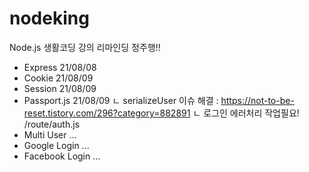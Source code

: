 # nodeking

Node.js 생활코딩 강의
리마인딩 정주행!!

- Express 21/08/08
- Cookie 21/08/09
- Session 21/08/09
- Passport.js 21/08/09
  ㄴ serializeUser 이슈 해결 :  https://not-to-be-reset.tistory.com/296?category=882891
  ㄴ 로그인 에러처리 작업필요! /route/auth.js
- Multi User ...
- Google Login ...
- Facebook Login ...